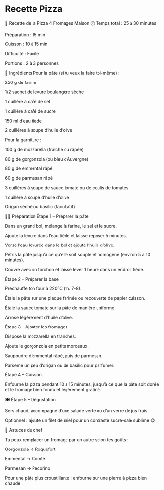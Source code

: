 # Recette Pizza 
🍕 Recette de la Pizza 4 Fromages Maison
🕐 Temps total : 25 à 30 minutes

Préparation : 15 min

Cuisson : 10 à 15 min

Difficulté : Facile

Portions : 2 à 3 personnes

🧂 Ingrédients
Pour la pâte (si tu veux la faire toi-même) :

250 g de farine

1/2 sachet de levure boulangère sèche

1 cuillère à café de sel

1 cuillère à café de sucre

150 ml d’eau tiède

2 cuillères à soupe d’huile d’olive

Pour la garniture :

100 g de mozzarella (fraîche ou râpée)

80 g de gorgonzola (ou bleu d’Auvergne)

80 g de emmental râpé

60 g de parmesan râpé

3 cuillères à soupe de sauce tomate ou de coulis de tomates

1 cuillère à soupe d’huile d’olive

Origan séché ou basilic (facultatif)

👨‍🍳 Préparation
Étape 1 – Préparer la pâte

Dans un grand bol, mélange la farine, le sel et le sucre.

Ajoute la levure dans l’eau tiède et laisse reposer 5 minutes.

Verse l’eau levurée dans le bol et ajoute l’huile d’olive.

Pétris la pâte jusqu’à ce qu’elle soit souple et homogène (environ 5 à 10 minutes).

Couvre avec un torchon et laisse lever 1 heure dans un endroit tiède.

Étape 2 – Préparer la base

Préchauffe ton four à 220°C (th. 7-8).

Étale la pâte sur une plaque farinée ou recouverte de papier cuisson.

Étale la sauce tomate sur la pâte de manière uniforme.

Arrose légèrement d’huile d’olive.

Étape 3 – Ajouter les fromages

Dispose la mozzarella en tranches.

Ajoute le gorgonzola en petits morceaux.

Saupoudre d’emmental râpé, puis de parmesan.

Parseme un peu d’origan ou de basilic pour parfumer.

Étape 4 – Cuisson

Enfourne la pizza pendant 10 à 15 minutes, jusqu’à ce que la pâte soit dorée et le fromage bien fondu et légèrement gratiné.

🍽️ Étape 5 – Dégustation

Sers chaud, accompagné d’une salade verte ou d’un verre de jus frais.

Optionnel : ajoute un filet de miel pour un contraste sucré-salé sublime 😋

🧀 Astuces du chef

Tu peux remplacer un fromage par un autre selon tes goûts :

Gorgonzola → Roquefort

Emmental → Comté

Parmesan → Pecorino

Pour une pâte plus croustillante : enfourne sur une pierre à pizza bien chaude
